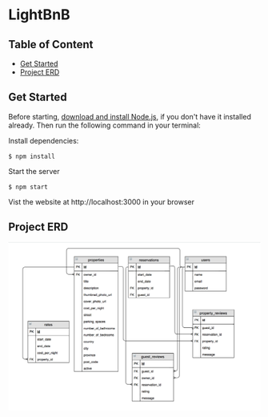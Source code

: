 # LightBnB

## Table of Content
- [Get Started](#get-started)
- [Project ERD](#project-erd)

## Get Started
Before starting, [download and install Node.js](https://nodejs.org/en/download/), if you don't have it installed already. Then run the following command in your terminal:

Install dependencies:  
```
$ npm install
```

Start the server  
```
$ npm start
```
Vist the website at http://localhost:3000 in your browser

## Project ERD
![ERD](/docs/erd.png)
